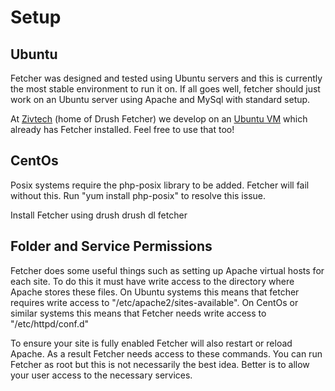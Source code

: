 # Setup #

## Ubuntu ##
Fetcher was designed and tested using Ubuntu servers and this is currently the most stable environment to run it on.
If all goes well, fetcher should just work on an Ubuntu server using Apache and MySql with standard setup.

At [Zivtech](https://zivtech.com) (home of Drush Fetcher) we develop on an [Ubuntu VM](https://github.com/zivtech/vagrant-development-vm) which already has Fetcher installed. Feel free to use that too!

## CentOs ##
Posix systems require the php-posix library to be added. Fetcher will fail without this.
Run "yum install php-posix" to resolve this issue.

Install Fetcher using drush
    drush dl fetcher

## Folder and Service Permissions ##
Fetcher does some useful things such as setting up Apache virtual hosts for each site. To do this it must have write access to the directory where Apache stores these files. On Ubuntu systems this means that fetcher requires write access to "/etc/apache2/sites-available". On CentOs or similar systems this means that Fetcher needs write access to "/etc/httpd/conf.d"

To ensure your site is fully enabled Fetcher will also restart or reload Apache. As a result Fetcher needs access to these commands. You can run Fetcher as root but this is not necessarily the best idea. Better is to allow your user access to the necessary services.

